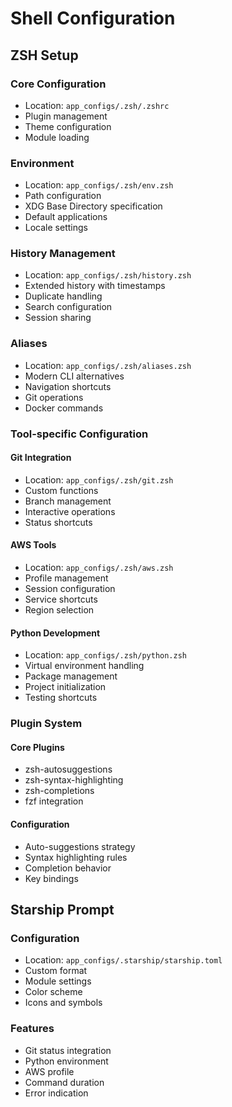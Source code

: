 # Shell Configuration

## ZSH Setup

### Core Configuration

- Location: `app_configs/.zsh/.zshrc`
- Plugin management
- Theme configuration
- Module loading

### Environment

- Location: `app_configs/.zsh/env.zsh`
- Path configuration
- XDG Base Directory specification
- Default applications
- Locale settings

### History Management

- Location: `app_configs/.zsh/history.zsh`
- Extended history with timestamps
- Duplicate handling
- Search configuration
- Session sharing

### Aliases

- Location: `app_configs/.zsh/aliases.zsh`
- Modern CLI alternatives
- Navigation shortcuts
- Git operations
- Docker commands

### Tool-specific Configuration

#### Git Integration

- Location: `app_configs/.zsh/git.zsh`
- Custom functions
- Branch management
- Interactive operations
- Status shortcuts

#### AWS Tools

- Location: `app_configs/.zsh/aws.zsh`
- Profile management
- Session configuration
- Service shortcuts
- Region selection

#### Python Development

- Location: `app_configs/.zsh/python.zsh`
- Virtual environment handling
- Package management
- Project initialization
- Testing shortcuts

### Plugin System

#### Core Plugins

- zsh-autosuggestions
- zsh-syntax-highlighting
- zsh-completions
- fzf integration

#### Configuration

- Auto-suggestions strategy
- Syntax highlighting rules
- Completion behavior
- Key bindings

## Starship Prompt

### Configuration

- Location: `app_configs/.starship/starship.toml`
- Custom format
- Module settings
- Color scheme
- Icons and symbols

### Features

- Git status integration
- Python environment
- AWS profile
- Command duration
- Error indication
